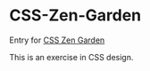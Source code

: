 # CSS-Zen-Garden

Entry for [CSS Zen Garden](http://www.csszengarden.com/)

This is an exercise in CSS design.
